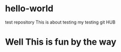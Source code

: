 # hello-world
test repository
This is about testing my testing git HUB
# Well This is fun by the way

